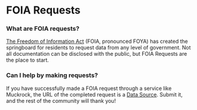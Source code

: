 # FOIA Requests

### What are FOIA requests?

[The Freedom of Information Act](https://en.wikipedia.org/wiki/Freedom\_of\_Information\_Act\_\(United\_States\)) (FOIA, pronounced FOYA) has created the springboard for residents to request data from any level of government. Not all documentation can be disclosed with the public, but FOIA Requests are the place to start.

### Can I help by making requests?

If you have successfully made a FOIA request through a service like Muckrock, the URL of the completed request is a [Data Source](../data-storage/submit-or-update-datasets/). Submit it, and the rest of the community will thank you!
